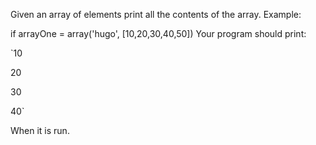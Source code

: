 Given an array of elements print all the contents of the array.
Example:

if arrayOne = array('hugo', [10,20,30,40,50])
Your program should print:

`10

20

30

40`

When it is run.
